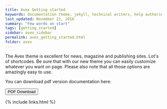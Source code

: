 ```yaml
---
title: Avex Getting started
keywords: documentation theme, jekyll, technical writers, help authoring tools, hat replacements
last_updated: November 21, 2016
summary: "Few words on start"
tags: [getting_started]
sidebar: avex_sidebar
permalink: avex_getting_started.html
folder: avex
---
```


The Avex theme is excellent for news, magazine and publishing sites. Lot's of shortcodes. Be sure that with our new theme you can easily customize whatever you want on page. Please also note that all those options are amazingly easy to use.

You can download pdf version documentation here:

<a target="_blank" class="noCrossRef" href="/pdf/avex.pdf"><button type="button" class="btn btn-default" aria-label="Left Align"><span class="glyphicon glyphicon-download-alt" aria-hidden="true"></span> PDF Download</button></a>

{% include links.html %}

